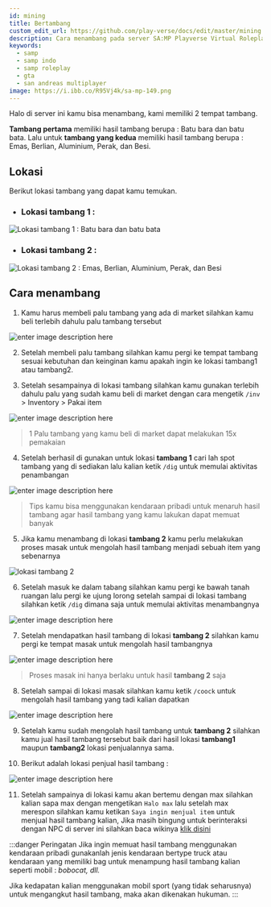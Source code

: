 ```yaml
---
id: mining
title: Bertambang
custom_edit_url: https://github.com/play-verse/docs/edit/master/mining.md
description: Cara menambang pada server SA:MP Playverse Virtual Roleplay Indonesia
keywords:
  - samp
  - samp indo
  - samp roleplay
  - gta
  - san andreas multiplayer
image: https://i.ibb.co/R95Vj4k/sa-mp-149.png
---
```


Halo di server ini kamu bisa menambang, kami memiliki 2 tempat tambang. 

**Tambang pertama** memiliki hasil tambang berupa : Batu bara dan batu bata. 
Lalu untuk **tambang yang kedua** memiliki hasil tambang berupa : Emas, Berlian, Aluminium, Perak, dan Besi.

## Lokasi

Berikut lokasi tambang yang dapat kamu temukan. 
- ### Lokasi tambang 1 :
![Lokasi tambang 1 : Batu bara dan batu bata](https://i.ibb.co/NFvM3G1/sa-mp-143.png)

- ### Lokasi tambang 2 :
![Lokasi tambang 2 : Emas, Berlian, Aluminium, Perak, dan Besi ](https://i.ibb.co/zhJpHjF/sa-mp-146.png)

## Cara menambang

 1. Kamu harus membeli palu tambang yang ada di market silahkan kamu beli terlebih dahulu palu tambang tersebut

![enter image description here](https://i.ibb.co/D8dYbtc/sa-mp-142.png)

 2. Setelah membeli palu tambang silahkan kamu pergi ke tempat tambang sesuai kebutuhan dan keinginan kamu apakah ingin ke lokasi tambang1 atau tambang2.

 3. Setelah sesampainya di lokasi tambang silahkan kamu gunakan terlebih dahulu palu yang sudah kamu beli di market dengan cara mengetik `/inv` > Inventory > Pakai item

 ![enter image description here](https://i.ibb.co/rtRPvJh/sa-mp-147.png)

> 1 Palu tambang yang kamu beli di market dapat melakukan 15x pemakaian

 4. Setelah berhasil di gunakan untuk lokasi **tambang 1** cari lah spot tambang yang di sediakan lalu kalian ketik `/dig` untuk memulai aktivitas penambangan

![enter image description here](https://i.ibb.co/R95Vj4k/sa-mp-149.png)

> Tips kamu bisa menggunakan kendaraan pribadi untuk menaruh hasil tambang agar hasil tambang yang kamu lakukan dapat memuat banyak

5. Jika kamu menambang di lokasi **tambang 2** kamu perlu melakukan proses masak untuk mengolah hasil tambang menjadi sebuah item yang sebenarnya

![lokasi tambang 2](https://i.ibb.co/02FC0sL/sa-mp-154.png)

6. Setelah masuk ke dalam tabang silahkan kamu pergi ke bawah tanah ruangan lalu pergi ke ujung lorong setelah sampai di lokasi tambang silahkan ketik `/dig` dimana saja untuk memulai aktivitas menambangnya

![enter image description here](https://i.ibb.co/ynJc9DK/sa-mp-155.png)

7. Setelah mendapatkan hasil tambang di lokasi **tambang 2** silahkan kamu pergi ke tempat masak untuk mengolah hasil tambangnya

![enter image description here](https://i.ibb.co/Xy5cjGQ/sa-mp-157.png)

> Proses masak ini hanya berlaku untuk hasil **tambang 2** saja

8. Setelah sampai di lokasi masak silahkan kamu ketik `/coock` untuk mengolah hasil tambang yang tadi kalian dapatkan

![enter image description here](https://i.ibb.co/YPx8XP7/sa-mp-160.png)

9. Setelah kamu sudah mengolah hasil tambang untuk **tambang 2** silahkan kamu jual hasil tambang tersebut baik dari hasil lokasi **tambang1** maupun **tambang2** lokasi penjualannya sama.

10. Berikut adalah lokasi penjual hasil tambang :

![enter image description here](https://i.ibb.co/LdxDN0t/sa-mp-162.png)

11. Setelah sampainya di lokasi kamu akan bertemu dengan max silahkan kalian sapa max dengan mengetikan `Halo max` lalu setelah max merespon silahkan kamu ketikan `Saya ingin menjual item` untuk menjual hasil tambang kalian, Jika masih bingung untuk berinteraksi dengan NPC di server ini silahkan baca wikinya [klik disini](https://wiki.playverse.org/docs/berinteraksi-dengan-npc)

:::danger Peringatan
Jika ingin memuat hasil tambang menggunakan kendaraan pribadi gunakanlah jenis kendaraan bertype truck atau kendaraan yang memiliki bag untuk menampung hasil tambang kalian seperti mobil : *bobocat, dll.*

Jika kedapatan kalian menggunakan mobil sport (yang tidak seharusnya) untuk mengangkut hasil tambang, maka akan dikenakan hukuman.
:::